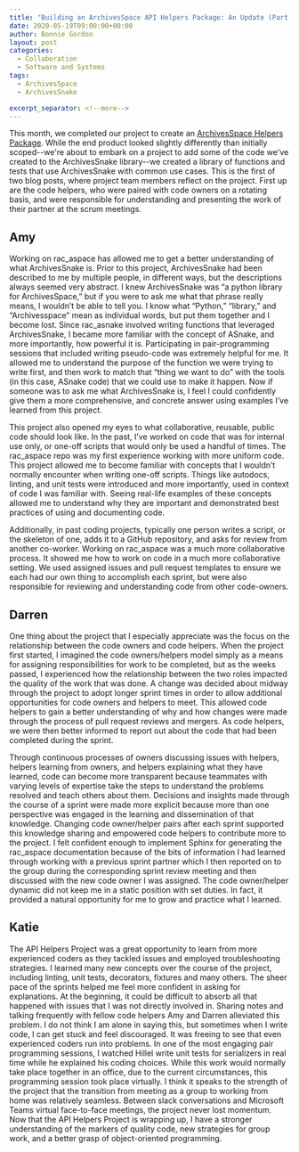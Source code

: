 ```yaml
---
title: "Building an ArchivesSpace API Helpers Package: An Update (Part 1)"
date: 2020-05-19T09:00:00+00:00
author: Bonnie Gordon
layout: post
categories:
  - Collaboration
  - Software and Systems
tags:
  - ArchivesSpace
  - ArchivesSnake

excerpt_separator: <!--more-->
---
```


This month, we completed our project to create an [ArchivesSpace Helpers Package](/not-everything-is-miscellaneous). While the end product looked slightly differently than initially scoped--we're about to embark on a project to add some of the code we've created to the ArchivesSnake library--we created a library of functions and tests that use ArchivesSnake with common use cases. This is the first of two blog posts, where project team members reflect on the project. First up are the code helpers, who were paired with code owners on a rotating basis, and were responsible for understanding and presenting the work of their partner at the scrum meetings.

<!--more-->

## Amy

Working on rac_aspace has allowed me to get a better understanding of what ArchivesSnake is. Prior to this project, ArchivesSnake had been described to me by multiple people, in different ways, but the descriptions always seemed very abstract. I knew ArchivesSnake was “a python library for ArchivesSpace,” but if you were to ask me what that phrase really means, I wouldn’t be able to tell you. I know what “Python,” “library,” and “Archivesspace” mean as individual words, but put them together and I become lost. Since rac_asnake involved writing functions that leveraged ArchivesSnake, I became more familiar with the concept of ASnake, and more importantly, how powerful it is. Participating in pair-programming sessions that included writing pseudo-code was extremely helpful for me. It allowed me to understand the purpose of the function we were trying to write first, and then work to match that “thing we want to do” with the tools (in this case, ASnake code) that we could use to make it happen. Now if someone was to ask me what ArchivesSnake is, I feel I could confidently give them a more comprehensive, and concrete answer using examples I’ve learned from this project.

This project also opened my eyes to what collaborative, reusable, public code should look like. In the past, I’ve worked on code that was for internal use only, or one-off scripts that would only be used a handful of times. The rac_aspace repo was my first experience working with more uniform code. This project allowed me to become familiar with concepts that I wouldn’t normally encounter when writing one-off scripts. Things like autodocs, linting, and unit tests were introduced and more importantly, used in context of code I was familiar with. Seeing real-life examples of these concepts allowed me to understand why they are important and demonstrated best practices of using and documenting code. 

Additionally, in past coding projects, typically one person writes a script, or the skeleton of one, adds it to a GitHub repository, and asks for review from another co-worker. Working on rac_aspace was a much more collaborative process. It showed me how to work on code in a much more collaborative setting. We used assigned issues and pull request templates to ensure we each had our own thing to accomplish each sprint, but were also responsible for reviewing and understanding code from other code-owners.

## Darren

One thing about the project that I especially appreciate was the focus on the relationship between the code owners and code helpers. When the project first started, I imagined the code owners/helpers model simply as a means for assigning responsibilities for work to be completed, but as the weeks passed, I experienced how the relationship between the two roles impacted the quality of the work that was done. A change was decided about midway through the project to adopt longer sprint times in order to allow additional opportunities for code owners and helpers to meet. This allowed code helpers to gain a better understanding of why and how changes were made through the process of pull request reviews and mergers. As code helpers, we were then better informed to report out about the code that had been completed during the sprint.

Through continuous processes of owners discussing issues with helpers, helpers learning from owners, and helpers explaining what they have learned, code can become more transparent because teammates with varying levels of expertise take the steps to understand the problems resolved and teach others about them. Decisions and insights made through the course of a sprint were made more explicit because more than one perspective was engaged in the learning and dissemination of that knowledge. Changing code owner/helper pairs after each sprint supported this knowledge sharing and empowered code helpers to contribute more to the project. I felt confident enough to implement Sphinx for generating the rac_aspace documentation because of the bits of information I had learned through working with a previous sprint partner which I then reported on to the group during the corresponding sprint review meeting and then discussed with the new code owner I was assigned. The code owner/helper dynamic did not keep me in a static position with set duties. In fact, it provided a natural opportunity for me to grow and practice what I learned.

## Katie

The API Helpers Project was a great opportunity to learn from more experienced coders as they tackled issues and employed troubleshooting strategies. I learned many new concepts over the course of the project, including linting, unit tests, decorators, fixtures and many others. The sheer pace of the sprints helped me feel more confident in asking for explanations. At the beginning, it could be difficult to absorb all that happened with issues that I was not directly involved in. Sharing notes and talking frequently with fellow code helpers Amy and Darren alleviated this problem. I do not think I am alone in saying this, but sometimes when I write code, I can get stuck and feel discouraged. It was freeing to see that even experienced coders run into problems. In one of the most engaging pair programming sessions, I watched Hillel write unit tests for serializers in real time while he explained his coding choices. While this work would normally take place together in an office, due to the current circumstances, this programming session took place virtually. I think it speaks to the strength of the project that the transition from meeting as a group to working from home was relatively seamless. Between slack conversations and Microsoft Teams virtual face-to-face meetings, the project never lost momentum. Now that the API Helpers Project is wrapping up, I have a stronger understanding of the markers of quality code, new strategies for group work, and a better grasp of object-oriented programming. 


